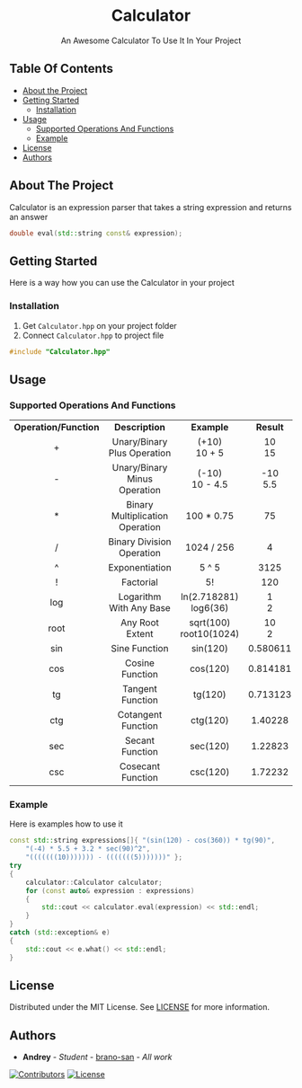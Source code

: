<h1 align="center">
  Calculator
</h1>

<p align="center">
  An Awesome Calculator To Use It In Your Project
  <br/>
</p>

## Table Of Contents
* [About the Project](#about-the-project)
* [Getting Started](#getting-started)
  * [Installation](#installation)
* [Usage](#usage)
  * [Supported Operations And Functions](#supported-operations-and-functions)
  * [Example](#example)
* [License](#license)
* [Authors](#authors)

## About The Project

Calculator is an expression parser that takes a string expression and returns an answer

```C++
double eval(std::string const& expression);
```

## Getting Started

Here is a way how you can use the Calculator in your project

### Installation

1. Get ```Calculator.hpp``` on your project folder
2. Connect ```Calculator.hpp``` to project file

```C++
#include "Calculator.hpp"
```

## Usage

### Supported Operations And Functions

<table>
  <tr align="center">
    <td><b> Operation/Function </b></td>
    <td><b> Description </b></td>
    <td><b> Example </b></td>
    <td><b> Result </b></td>
  </tr>
  <tr align="center">
    <td> + </td>
    <td> Unary/Binary Plus Operation </td>
    <td> (+10) <br/> 10 + 5 </td>
    <td> 10 <br/> 15 </td>
  </tr>
  <tr align="center">
    <td>-</td>
    <td> Unary/Binary Minus Operation </td>
    <td> (-10) <br/> 10 - 4.5 </td>
    <td> -10 <br/> 5.5 </td>
  </tr>
  <tr align="center">
    <td> * </td>
    <td> Binary Multiplication Operation </td>
    <td> 100 * 0.75 </td>
    <td> 75 </td>
  </tr>
  <tr align="center">
    <td> / </td>
    <td> Binary Division Operation </td>
    <td> 1024 / 256 </td>
    <td> 4 </td>
  </tr>
  <tr align="center">
    <td> ^ </td>
    <td> Exponentiation </td>
    <td> 5 ^ 5 </td>
    <td> 3125 </td>
  </tr>
  <tr align="center">
    <td> ! </td>
    <td> Factorial </td>
    <td> 5! </td>
    <td> 120 </td>
  </tr>
  <tr align="center">
    <td> log </td>
    <td> Logarithm With Any Base </td>
    <td> ln(2.718281) <br/> log6(36) </td>
    <td> 1 <br/> 2 </td>
  </tr>
  <tr align="center">
    <td> root </td>
    <td> Any Root Extent </td>
    <td> sqrt(100) <br/> root10(1024) </td>
    <td> 10 <br/> 2 </td>
  </tr>
  <tr align="center">
    <td> sin </td>
    <td> Sine Function </td>
    <td> sin(120) </td>
    <td> 0.580611 </td>
  </tr>
  <tr align="center">
    <td> cos </td>
    <td> Cosine Function </td>
    <td> cos(120) </td>
    <td> 0.814181 </td>
  </tr>
  <tr align="center">
    <td> tg </td>
    <td> Tangent Function </td>
    <td> tg(120) </td>
    <td> 0.713123 </td>
  </tr>
  <tr align="center">
    <td> ctg </td>
    <td> Cotangent Function </td>
    <td> ctg(120) </td>
    <td> 1.40228 </td>
  </tr>
  <tr align="center">
    <td> sec </td>
    <td> Secant Function </td>
    <td> sec(120) </td>
    <td> 1.22823 </td>
  </tr>
  <tr align="center">
    <td> csc </td>
    <td> Cosecant Function </td>
    <td> csc(120) </td>
    <td> 1.72232 </td>
  </tr>
</table>

### Example
Here is examples how to use it
```C++
const std::string expressions[]{ "(sin(120) - cos(360)) * tg(90)",
    "(-4) * 5.5 + 3.2 * sec(90)^2",
    "(((((((10))))))) - (((((((5)))))))" };
try
{
    calculator::Calculator calculator;
    for (const auto& expression : expressions)
    {
        std::cout << calculator.eval(expression) << std::endl;
    }
}
catch (std::exception& e)
{
    std::cout << e.what() << std::endl;
}
```

## License

Distributed under the MIT License. See [LICENSE](https://github.com/brano-san/Calculator/blob/master/LICENSE.md) for more information.

## Authors

* **Andrey** - *Student* - [brano-san](https://github.com/brano-san) - *All work*

[![Contributors](https://img.shields.io/github/contributors/brano-san/Calculator?color=dark-green)](https://github.com/brano-san/Calculator/graphs/contributors)
[![License](https://img.shields.io/github/license/brano-san/Calculator)](https://github.com/brano-san/Calculator/blob/master/LICENSE.md) 
